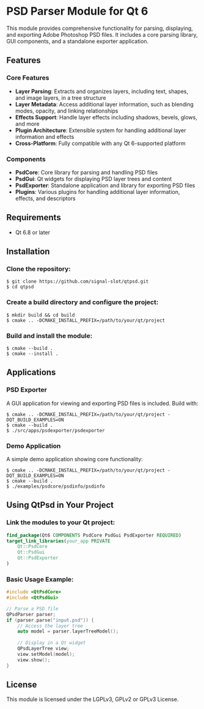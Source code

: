 # PSD Parser Module for Qt 6

This module provides comprehensive functionality for parsing, displaying, and exporting Adobe Photoshop PSD files. It includes a core parsing library, GUI components, and a standalone exporter application.

## Features

### Core Features
- **Layer Parsing**: Extracts and organizes layers, including text, shapes, and image layers, in a tree structure
- **Layer Metadata**: Access additional layer information, such as blending modes, opacity, and linking relationships
- **Effects Support**: Handle layer effects including shadows, bevels, glows, and more
- **Plugin Architecture**: Extensible system for handling additional layer information and effects
- **Cross-Platform**: Fully compatible with any Qt 6-supported platform

### Components
- **PsdCore**: Core library for parsing and handling PSD files
- **PsdGui**: Qt widgets for displaying PSD layer trees and content
- **PsdExporter**: Standalone application and library for exporting PSD files
- **Plugins**: Various plugins for handling additional layer information, effects, and descriptors

## Requirements

- Qt 6.8 or later

## Installation

### Clone the repository:

```console
$ git clone https://github.com/signal-slot/qtpsd.git
$ cd qtpsd
```

### Create a build directory and configure the project:

```console
$ mkdir build && cd build
$ cmake .. -DCMAKE_INSTALL_PREFIX=/path/to/your/qt/project
```

### Build and install the module:

```console
$ cmake --build .
$ cmake --install .
```

## Applications

### PSD Exporter
A GUI application for viewing and exporting PSD files is included. Build with:

```console
$ cmake .. -DCMAKE_INSTALL_PREFIX=/path/to/your/qt/project -DQT_BUILD_EXAMPLES=ON
$ cmake --build .
$ ./src/apps/psdexporter/psdexporter
```

### Demo Application
A simple demo application showing core functionality:

```console
$ cmake .. -DCMAKE_INSTALL_PREFIX=/path/to/your/qt/project -DQT_BUILD_EXAMPLES=ON
$ cmake --build .
$ ./examples/psdcore/psdinfo/psdinfo
```

## Using QtPsd in Your Project

### Link the modules to your Qt project:

```cmake
find_package(Qt6 COMPONENTS PsdCore PsdGui PsdExporter REQUIRED)
target_link_libraries(your_app PRIVATE
    Qt::PsdCore
    Qt::PsdGui
    Qt::PsdExporter
)
```

### Basic Usage Example:

```cpp
#include <QtPsdCore>
#include <QtPsdGui>

// Parse a PSD file
QPsdParser parser;
if (parser.parse("input.psd")) {
    // Access the layer tree
    auto model = parser.layerTreeModel();
    
    // Display in a Qt widget
    QPsdLayerTree view;
    view.setModel(model);
    view.show();
}
```

## License

This module is licensed under the LGPLv3, GPLv2 or GPLv3 License.
